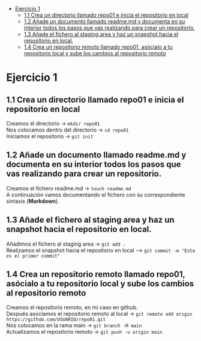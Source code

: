 - [Ejercicio 1](#ejercicio-1)
  - [1.1 Crea un directorio llamado repo01 e inicia el repositorio en local](#11-crea-un-directorio-llamado-repo01-e-inicia-el-repositorio-en-local)
  - [1.2 Añade un documento llamado readme.md y documenta en su interior todos los pasos que vas realizando para crear un repositorio.](#12-añade-un-documento-llamado-readmemd-y-documenta-en-su-interior-todos-los-pasos-que-vas-realizando-para-crear-un-repositorio)
  - [1.3 Añade el fichero al staging area y haz un snapshot hacia el repositorio en local.](#13-añade-el-fichero-al-staging-area-y-haz-un-snapshot-hacia-el-repositorio-en-local)
  - [1.4 Crea un repositorio remoto llamado repo01, asócialo a tu repositorio local y sube los cambios al repositorio remoto](#14-crea-un-repositorio-remoto-llamado-repo01-asócialo-a-tu-repositorio-local-y-sube-los-cambios-al-repositorio-remoto)

# Ejercicio 1
## 1.1 Crea un directorio llamado repo01 e inicia el repositorio en local
Creamos el directorio -> ```mkdir repo01```  
Nos colocamos dentro del directorio -> ``` cd repo01 ```  
Iniciamos el repositorio -> ``` git init ```  

## 1.2 Añade un documento llamado readme.md y documenta en su interior todos los pasos que vas realizando para crear un repositorio.
Creamos el fichero readme.md -> ```touch readme.md```  
A continuación vamos documentando el fichero con su correspondiente sintaxis (**Markdown**).  

## 1.3 Añade el fichero al staging area y haz un snapshot hacia el repositorio en local.
Añadimos el fichero al staging area -> ``` git add . ```  
Realizamos el snapshot hacia el repositorio en local --> ```git commit -m "Este es el primer commit" ```   

## 1.4 Crea un repositorio remoto llamado repo01, asócialo a tu repositorio local y sube los cambios al repositorio remoto
Creamos el repositorio remoto, en mi caso en github.  
Después asociamos el repositorio remoto al local -> ``` git remote add origin https://github.com/USUARIO/repo01.git ```  
Nos colocamos en la rama main -> ``` git branch -M main ```  
Actualizamos el repositorio remoto -> ``` git push -u origin main ```
